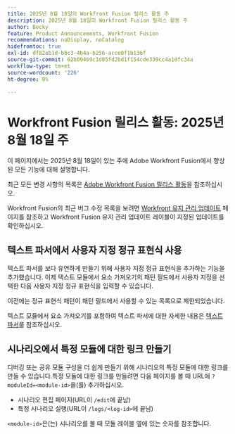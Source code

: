 ```yaml
---
title: 2025년 8월 18일의 Workfront Fusion 릴리스 활동 주
description: 2025년 8월 18일의 Workfront Fusion 릴리스 활동 주
author: Becky
feature: Product Announcements, Workfront Fusion
recommendations: noDisplay, noCatalog
hidefromtoc: true
exl-id: df82eb1d-b8c3-4b4a-b256-acce0f1b136f
source-git-commit: 62b09469c1d85fd2bd1f154cde339cc4a10fc34a
workflow-type: tm+mt
source-wordcount: '226'
ht-degree: 0%

---
```


# Workfront Fusion 릴리스 활동: 2025년 8월 18일 주

이 페이지에서는 2025년 8월 18일이 있는 주에 Adobe Workfront Fusion에서 향상된 모든 기능에 대해 설명합니다.

최근 모든 변경 사항의 목록은 [Adobe Workfront Fusion 릴리스 활동](/help/workfront-fusion/fusion-product-releases/fusion-release-activity.md)을 참조하십시오.

Workfront Fusion의 최근 버그 수정 목록을 보려면 [Workfront 유지 관리 업데이트](https://experienceleague.adobe.com/en/docs/workfront-known-issues/releases/current-updates) 페이지를 참조하고 Workfront Fusion 유지 관리 업데이트 레이블이 지정된 업데이트를 확인하십시오.

## 텍스트 파서에서 사용자 지정 정규 표현식 사용

텍스트 파서를 보다 유연하게 만들기 위해 사용자 지정 정규 표현식을 추가하는 기능을 추가했습니다. 이제 텍스트 모듈에서 요소 가져오기의 패턴 필드에서 사용자 지정을 선택한 다음 사용자 지정 정규 표현식을 입력할 수 있습니다.

이전에는 정규 표현식 패턴이 패턴 필드에서 사용할 수 있는 목록으로 제한되었습니다.

텍스트 모듈에서 요소 가져오기를 포함하여 텍스트 파서에 대한 자세한 내용은 [텍스트 파서](/help/workfront-fusion/references/apps-and-modules/tools-and-transformers/text-parser.md)를 참조하십시오.

## 시나리오에서 특정 모듈에 대한 링크 만들기

디버깅 또는 공유 모듈 구성을 더 쉽게 만들기 위해 시나리오의 특정 모듈에 대한 링크를 만들 수 있습니다.특정 모듈에 대한 링크를 만들려면 다음 페이지를 볼 때 URL에 `?moduleId=<module-id>`을(를) 추가하십시오.

* 시나리오 편집 페이지(URL이 `/edit`에 끝남)
* 특정 시나리오 실행(URL이 `/logs/<log-id>`에 끝남)

`<module-id>`은(는) 시나리오를 볼 때 모듈 레이블 옆에 있는 숫자를 참조합니다.
